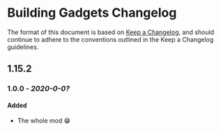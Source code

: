 # Building Gadgets Changelog
The format of this document is based on [Keep a Changelog](https://keepachangelog.com/en/1.0.0/), and should continue to adhere to the conventions outlined in the Keep a Changelog guidelines.

## 1.15.2
### 1.0.0 - *2020-0-0?*

#### Added
- The whole mod :grin: